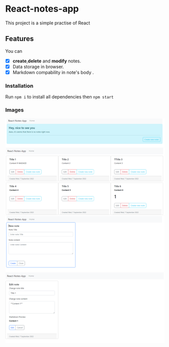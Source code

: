 # React-notes-app

This project is a simple practise of React

## Features
You can 
*   [x] **create**,**delete** and **modify** notes.
*   [x] Data storage in browser.
*   [x] Markdown compability in note's body .

### Installation
Run `npm i` to install all dependencies then `npm start`

### Images

![Screenshot of the welcoming banner](Screenshot0.png)
![Screenshot of the app running with some notes](Screenshot1.png)
![Screenshot of the new note form](Screenshot_CreateNote.png)
![Screenshot of the edit note form](Screenshot_EditNote.png)